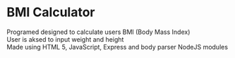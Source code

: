 # BMI Calculator
Programed designed to calculate users BMI (Body Mass Index) \
User is aksed to input weight and height \
Made using HTML 5, JavaScript, Express and body parser NodeJS modules
